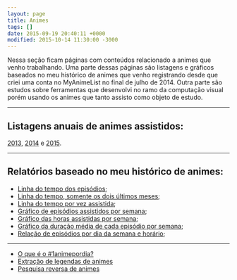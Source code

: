 ```yaml
---
layout: page
title: Animes
tags: []
date: 2015-09-19 20:40:11 +0000
modified: 2015-10-14 11:30:00 -3000
---
```


Nessa seção ficam páginas com conteúdos relacionado a animes que venho trabalhando. Uma parte
dessas páginas são listagens e gráficos baseados no meu histórico de animes que venho registrando
desde que criei uma conta no MyAnimeList no final de julho de 2014. Outra parte são estudos sobre
ferramentas que desenvolvi no ramo da computação visual porém usando os animes que tanto
assisto como objeto de estudo.

----------

## Listagens anuais de animes assistidos:

[2013](https://qgustavor.tk/animes-assistidos-e-mangás-de-2013/), 
[2014](https://qgustavor.tk/animes-e-mangás-de-2014/) e 
[2015](https://qgustavor.tk/animes-e-mangás-de-2015/).

----------

## Relatórios baseado no meu histórico de animes:

* [Linha do tempo dos episódios](https://qgustavor.tk/animes/timeline-geral);
* [Linha do tempo, somente os dois últimos meses](https://qgustavor.tk/animes/timeline);
* [Linha do tempo por vez assistida](https://qgustavor.tk/animes/timeline-anime);
* [Gráfico de episódios assistidos por semana](https://qgustavor.tk/animes/relatório-semanal);
* [Gráfico das horas assistidas por semana](https://qgustavor.tk/animes/relatório-semanal-horas);
* [Gráfico da duração média de cada episódio por semana](https://qgustavor.tk/animes/relatório-semanal-duracao);
* [Relação de episódios por dia da semana e horário](https://qgustavor.tk/animes/relatório-dia-da-semana-horário);

----------

* [O que é o #1animepordia?](https://qgustavor.tk/o-que-%C3%A9-o-1animepordia/)
* [Extração de legendas de animes](https://qgustavor.tk/extra%C3%A7%C3%A3o-de-legendas-de-animes/)
* [Pesquisa reversa de animes](https://qgustavor.tk/pesquisa-reversa-de-animes/)
